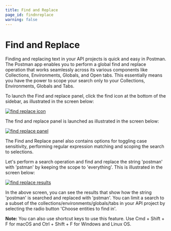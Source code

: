 ```yaml
---
title: Find and Replace
page_id: findnreplace
warning: false
---
```


# Find and Replace

Finding and replacing text in your API projects is quick and easy in Postman. The Postman app enables you to perform a global find and replace operation that works seamlessly across its various components like Collections, Environments, Globals, and Open tabs. This essentially means you have the power to scope your search only to your Collections, Environments, Globals and Tabs.

To launch the Find and replace panel, click the find icon at the bottom of the sidebar, as illustrated in the screen below:

[![find replace icon](https://s3.amazonaws.com/postman-static-getpostman-com/postman-docs/Find_replace4.png)](https://s3.amazonaws.com/postman-static-getpostman-com/postman-docs/Find_replace4.png)

The find and replace panel is launched as illustrated in the screen below:

[![find replace panel](https://s3.amazonaws.com/postman-static-getpostman-com/postman-docs/Find_replace3.png)](https://s3.amazonaws.com/postman-static-getpostman-com/postman-docs/Find_replace3.png)

The Find and Replace panel also contains options for toggling case sensitivity, performing regular expression matching and scoping the search to selections.

Let's perform a search operation and find and replace the string 'postman' with 'pstman' by keeping the scope to 'everything'. This is illustrated in the screen below:

[![find replace results](https://s3.amazonaws.com/postman-static-getpostman-com/postman-docs/Find_replace2.gif)](https://s3.amazonaws.com/postman-static-getpostman-com/postman-docs/Find_replace2.gif)

In the above screen, you can see the results that show how the string 'postman' is searched and replaced with 'pstman'. You can limit a search to a subset of the collections/environments/globals/tabs in your API project by selecting the radio button 'Choose entities to find in'.

**Note:** You can also use shortcut keys to use this feature. Use Cmd + Shift + F for macOS and Ctrl + Shift + F for Windows and Linux OS.

